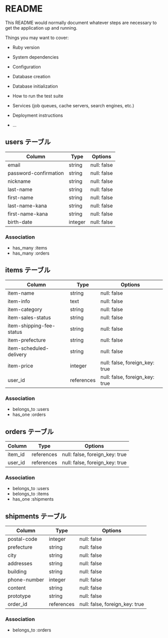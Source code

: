 # README

This README would normally document whatever steps are necessary to get the
application up and running.

Things you may want to cover:

* Ruby version

* System dependencies

* Configuration

* Database creation

* Database initialization

* How to run the test suite

* Services (job queues, cache servers, search engines, etc.)

* Deployment instructions

* ...


## users テーブル
   
| Column                | Type    | Options                |
| ------------------    | -----   |  --------------------- |
| email                 | string  | null: false            |
| password-confirmation | string  | null: false            |
| nickname              | string  | null: false            |
| last-name             | string  | null: false            |
| first-name            | string  | null: false            |
| last-name-kana        | string  | null: false            |
| first-name-kana       | string  | null: false            |
| birth-date            | integer | null: false            |

### Association

- has_many :items
- has_many :orders


## items テーブル

| Column                   | Type       | Options                        |
| -------                  | ---------- | ------------------------------ |
| item-name                | string     | null: false                    |
| item-info                | text       | null: false                    |
| item-category            | string     | null: false                    |
| item-sales-status        | string     | null: false                    |
| item-shipping-fee-status | string     | null: false                    |
| item-prefecture          | string     | null: false                    |
| item-scheduled-delivery  | string     | null: false                    |
| item-price               | integer    | null: false, foreign_key: true |
| user_id                  | references | null: false, foreign_key: true |



### Association

- belongs_to :users
- has_one :orders



## orders テーブル

| Column       | Type       | Options                        |
| -------      | ---------- | ------------------------------ |
| item_id      | references | null: false, foreign_key: true |
| user_id      | references | null: false, foreign_key: true |
  
### Association

- belongs_to :users
- belongs_to :items
- has_one :shipments








## shipments テーブル

| Column       | Type       | Options                        |
| -------      | ---------- | ------------------------------ |
| postal-code  | integer    | null: false                    |
| prefecture   | string     | null: false                    |
| city         | string     | null: false                    |
| addresses    | string     | null: false                    |
| building     | string     | null: false                    |
| phone-number | integer    | null: false                    |
| content      | string     | null: false                    |
| prototype    | string     | null: false                    |
| order_id     | references | null: false, foreign_key: true |



### Association

- belongs_to :orders




